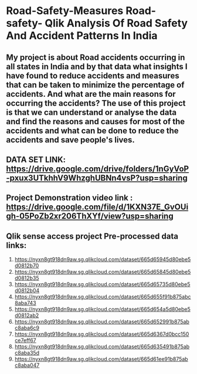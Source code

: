 # Road-Safety-Measures  Road-safety- Qlik Analysis Of Road Safety And Accident Patterns In India
## My project is about Road accidents occurring in all states in India and by that data what insights I have found to reduce accidents and measures that can be taken to minimize the percentage of accidents. And what are the main reasons for occurring the accidents? The use of this project is that we can understand or analyse the data and find the reasons and causes for most of the accidents and what can be done to reduce the accidents and save people's lives.
## DATA SET LINK: https://drive.google.com/drive/folders/1nGyVoP-pxux3UTkhhV9WhzghUBNn4vsP?usp=sharing
## Project Demonstration video link : https://drive.google.com/file/d/1KXN37E_GvOUigh-05PoZb2xr206ThXYf/view?usp=sharing
## Qlik sense access project Pre-processed data links:
1) https://nyxn8gt918dn9aw.sg.qlikcloud.com/dataset/665d65945d80ebe5d0812b70
2) https://nyxn8gt918dn9aw.sg.qlikcloud.com/dataset/665d65845d80ebe5d0812b35
3) https://nyxn8gt918dn9aw.sg.qlikcloud.com/dataset/665d65735d80ebe5d0812b04
4) https://nyxn8gt918dn9aw.sg.qlikcloud.com/dataset/665d655f91b875abc8aba743
5) https://nyxn8gt918dn9aw.sg.qlikcloud.com/dataset/665d654a5d80ebe5d0812ab2
6) https://nyxn8gt918dn9aw.sg.qlikcloud.com/dataset/665d652991b875abc8aba6c9
7) https://nyxn8gt918dn9aw.sg.qlikcloud.com/dataset/665d6367d0bcc150ce7eff67
8) https://nyxn8gt918dn9aw.sg.qlikcloud.com/dataset/665d635491b875abc8aba35d
9) https://nyxn8gt918dn9aw.sg.qlikcloud.com/dataset/665d61ee91b875abc8aba047
